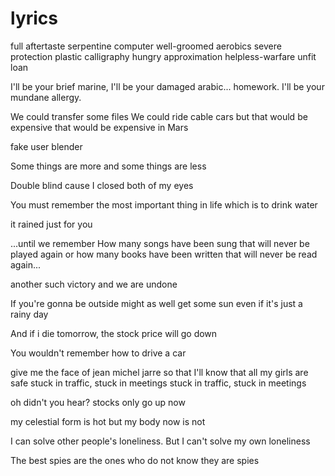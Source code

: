 # lyrics

full aftertaste
serpentine computer
well-groomed aerobics
severe protection
plastic calligraphy
hungry approximation
helpless-warfare
unfit loan

I'll be your brief marine,
I'll be your damaged arabic... homework.
I'll be your mundane allergy.

We could transfer some files
We could ride cable cars
but that would be expensive
that would be expensive in Mars

fake user blender

Some things are more and some things are less

Double blind cause I closed both of my eyes

You must remember the most important thing in life which is to drink water

it rained just for you

...until we remember How many songs have been sung that will never be played again or how many books have been written that will never be read again...

another such victory and we are undone

If you're gonna be outside might as well get some sun even if it's just a rainy day

And if i die tomorrow, the stock price will go down

You wouldn't remember
how to drive a car

give me the face of jean michel jarre
so that I'll know that all my girls are safe
stuck in traffic, stuck in meetings
stuck in traffic, stuck in meetings

oh didn't you hear? stocks only go up now

my celestial form is hot but my body now is not

I can solve other people's loneliness. But I can't solve my own loneliness

The best spies are the ones who do not know they are spies
